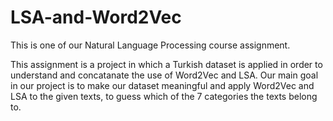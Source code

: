 # LSA-and-Word2Vec

This is one of our Natural Language Processing course assignment.

This assignment is a project in which a Turkish dataset is applied in order to understand and
concatanate the use of Word2Vec and LSA. Our main goal in our project is to make our dataset
meaningful and apply Word2Vec and LSA to the given texts, to guess which of the 7 categories
the texts belong to.
